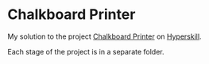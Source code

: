 # Chalkboard Printer

My solution to the project [Chalkboard Printer](https://hyperskill.org/projects/393?track=32) on [Hyperskill](https://hyperskill.org).

Each stage of the project is in a separate folder.
